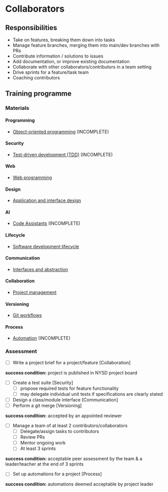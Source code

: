# Collaborators

## Responsibilities

- Take on features, breaking them down into tasks
- Manage feature branches, merging them into main/dev branches with PRs
- Contribute information / solutions to issues
- Add documentation, or improve existing documentation
- Collaborate with other collaborators/contributors in a team setting
- Drive sprints for a feature/task team
- Coaching contributors

## Training programme

### Materials

#### Programming

- [Object-oriented programming](training/object-oriented-programming.md) (INCOMPLETE)

#### Security

- [Test-driven development (TDD)](training/test-driven-development.md) (INCOMPLETE)

#### Web

- [Web programming](training/web-programming.md)

#### Design

- [Application and interface design](training/application-and-interface-design.md)

#### AI

- [Code Assistants](training/code-assistants.md) (INCOMPLETE)

#### Lifecycle

- [Software development lifecycle](training/software-development-lifecycle.md)

#### Communication

- [Interfaces and abstraction](training/interfaces-and-abstraction.md)

#### Collaboration

- [Project management](training/project-management.md)

#### Versioning 

- [Git workflows](training/git-workflows.md)

#### Process

- [Automation](training/automation.md) (INCOMPLETE)

### Assessment

- [ ] Write a project brief for a project/feature [Collaboration]

**success condition:** project is published in NYSD project board

- [ ] Create a test suite [Security]
  - [ ] propose required tests for feature functionality
  - [ ] may delegate individual unit tests if specifications are clearly stated
- [ ] Design a class/module interface [Communication]
- [ ] Perform a git merge [Versioning]

**success condition:** accepted by an appointed reviewer

- [ ] Manage a team of at least 2 contributors/collaborators
   - [ ] Delegate/assign tasks to contributors
   - [ ] Review PRs
   - [ ] Mentor ongoing work
   - [ ] At least 3 sprints

**success condition:** acceptable peer assessment by the team & a leader/teacher at the end of 3 sprints

- [ ] Set up automations for a project [Process]

**success condition:** automations deemed acceptable by project leader
